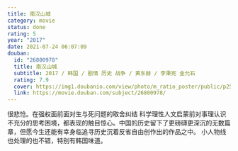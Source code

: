 ```yaml
---
title: 南汉山城
category: movie
status: done
rating: 5
year: "2017"
date: 2021-07-24 06:07:09
douban:
  id: "26800978"
  title: 南汉山城
  subtitle: 2017 / 韩国 / 剧情 历史 战争 / 黄东赫 / 李秉宪 金允石
  rating: 7.9
  cover: https://img1.doubanio.com/view/photo/m_ratio_poster/public/p2505021598.jpg
  link: https://movie.douban.com/subject/26800978/
---
```


很悲怆。在强权面前面对生与死问题的取舍纠结 科学理性人文启蒙前对事理认识不充分的思考困境，都表现的触目惊心。中国的历史留下了更磅礴更深沉的无数篇章，但愿今生还能有幸身临追寻历史沉着反省自由创作出的作品之中。 小人物线也处理的也不错，特别有韩国味道。